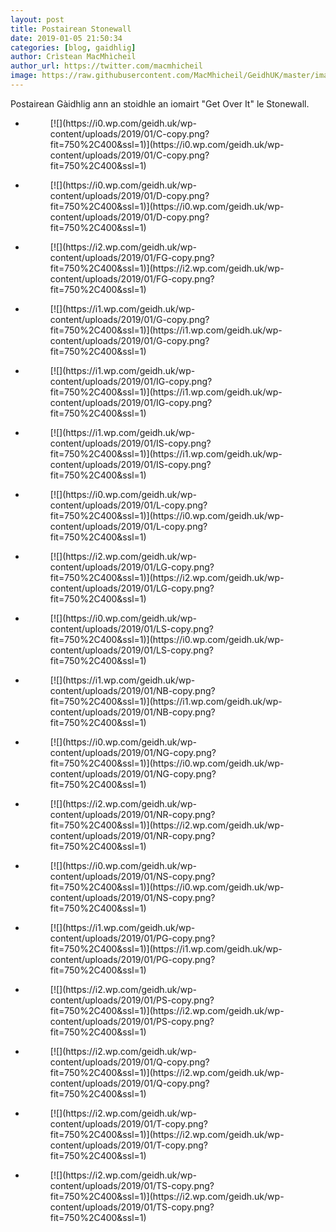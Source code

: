 ```yaml
---
layout: post
title: Postairean Stonewall
date: 2019-01-05 21:50:34
categories: [blog, gaidhlig]
author: Crìstean MacMhìcheil
author_url: https://twitter.com/macmhicheil
image: https://raw.githubusercontent.com/MacMhicheil/GeidhUK/master/images/2019-01-07-geamaichean-bhidio-lcdtq-air-an-taisbeanadh-ann-an-taigh-tasgaidh-bherlin.png
---
```


Postairean Gàidhlig ann an stoidhle an iomairt "Get Over It" le Stonewall.

<!--more-->

*   <figure>[![](https://i0.wp.com/geidh.uk/wp-content/uploads/2019/01/C-copy.png?fit=750%2C400&ssl=1)](https://i0.wp.com/geidh.uk/wp-content/uploads/2019/01/C-copy.png?fit=750%2C400&ssl=1)</figure>

*   <figure>[![](https://i0.wp.com/geidh.uk/wp-content/uploads/2019/01/D-copy.png?fit=750%2C400&ssl=1)](https://i0.wp.com/geidh.uk/wp-content/uploads/2019/01/D-copy.png?fit=750%2C400&ssl=1)</figure>

*   <figure>[![](https://i2.wp.com/geidh.uk/wp-content/uploads/2019/01/FG-copy.png?fit=750%2C400&ssl=1)](https://i2.wp.com/geidh.uk/wp-content/uploads/2019/01/FG-copy.png?fit=750%2C400&ssl=1)</figure>

*   <figure>[![](https://i1.wp.com/geidh.uk/wp-content/uploads/2019/01/G-copy.png?fit=750%2C400&ssl=1)](https://i1.wp.com/geidh.uk/wp-content/uploads/2019/01/G-copy.png?fit=750%2C400&ssl=1)</figure>

*   <figure>[![](https://i1.wp.com/geidh.uk/wp-content/uploads/2019/01/IG-copy.png?fit=750%2C400&ssl=1)](https://i1.wp.com/geidh.uk/wp-content/uploads/2019/01/IG-copy.png?fit=750%2C400&ssl=1)</figure>

*   <figure>[![](https://i1.wp.com/geidh.uk/wp-content/uploads/2019/01/IS-copy.png?fit=750%2C400&ssl=1)](https://i1.wp.com/geidh.uk/wp-content/uploads/2019/01/IS-copy.png?fit=750%2C400&ssl=1)</figure>

*   <figure>[![](https://i0.wp.com/geidh.uk/wp-content/uploads/2019/01/L-copy.png?fit=750%2C400&ssl=1)](https://i0.wp.com/geidh.uk/wp-content/uploads/2019/01/L-copy.png?fit=750%2C400&ssl=1)</figure>

*   <figure>[![](https://i2.wp.com/geidh.uk/wp-content/uploads/2019/01/LG-copy.png?fit=750%2C400&ssl=1)](https://i2.wp.com/geidh.uk/wp-content/uploads/2019/01/LG-copy.png?fit=750%2C400&ssl=1)</figure>

*   <figure>[![](https://i0.wp.com/geidh.uk/wp-content/uploads/2019/01/LS-copy.png?fit=750%2C400&ssl=1)](https://i0.wp.com/geidh.uk/wp-content/uploads/2019/01/LS-copy.png?fit=750%2C400&ssl=1)</figure>

*   <figure>[![](https://i1.wp.com/geidh.uk/wp-content/uploads/2019/01/NB-copy.png?fit=750%2C400&ssl=1)](https://i1.wp.com/geidh.uk/wp-content/uploads/2019/01/NB-copy.png?fit=750%2C400&ssl=1)</figure>

*   <figure>[![](https://i0.wp.com/geidh.uk/wp-content/uploads/2019/01/NG-copy.png?fit=750%2C400&ssl=1)](https://i0.wp.com/geidh.uk/wp-content/uploads/2019/01/NG-copy.png?fit=750%2C400&ssl=1)</figure>

*   <figure>[![](https://i2.wp.com/geidh.uk/wp-content/uploads/2019/01/NR-copy.png?fit=750%2C400&ssl=1)](https://i2.wp.com/geidh.uk/wp-content/uploads/2019/01/NR-copy.png?fit=750%2C400&ssl=1)</figure>

*   <figure>[![](https://i0.wp.com/geidh.uk/wp-content/uploads/2019/01/NS-copy.png?fit=750%2C400&ssl=1)](https://i0.wp.com/geidh.uk/wp-content/uploads/2019/01/NS-copy.png?fit=750%2C400&ssl=1)</figure>

*   <figure>[![](https://i1.wp.com/geidh.uk/wp-content/uploads/2019/01/PG-copy.png?fit=750%2C400&ssl=1)](https://i1.wp.com/geidh.uk/wp-content/uploads/2019/01/PG-copy.png?fit=750%2C400&ssl=1)</figure>

*   <figure>[![](https://i2.wp.com/geidh.uk/wp-content/uploads/2019/01/PS-copy.png?fit=750%2C400&ssl=1)](https://i2.wp.com/geidh.uk/wp-content/uploads/2019/01/PS-copy.png?fit=750%2C400&ssl=1)</figure>

*   <figure>[![](https://i2.wp.com/geidh.uk/wp-content/uploads/2019/01/Q-copy.png?fit=750%2C400&ssl=1)](https://i2.wp.com/geidh.uk/wp-content/uploads/2019/01/Q-copy.png?fit=750%2C400&ssl=1)</figure>

*   <figure>[![](https://i2.wp.com/geidh.uk/wp-content/uploads/2019/01/T-copy.png?fit=750%2C400&ssl=1)](https://i2.wp.com/geidh.uk/wp-content/uploads/2019/01/T-copy.png?fit=750%2C400&ssl=1)</figure>

*   <figure>[![](https://i2.wp.com/geidh.uk/wp-content/uploads/2019/01/TS-copy.png?fit=750%2C400&ssl=1)](https://i2.wp.com/geidh.uk/wp-content/uploads/2019/01/TS-copy.png?fit=750%2C400&ssl=1)</figure>
